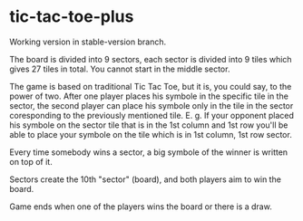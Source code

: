# tic-tac-toe-plus

Working version in stable-version branch.

The board is divided into 9 sectors, each sector is divided into 9 tiles which gives 27 tiles in total.
You cannot start in the middle sector.

The game is based on traditional Tic Tac Toe, but it is, you could say, to the power of two.
After one player places his symbole in the specific tile in the sector, 
the second player can place his symbole only in the tile in the sector coresponding to the previously mentioned tile.
E. g.
If your opponent placed his symbole on the sector tile that is in the 1st column and 1st row
you'll be able to place your symbole on the tile which is in 1st column, 1st row sector.

Every time somebody wins a sector, a big symbole of the winner is written on top of it.

Sectors create the 10th "sector" (board), and both players aim to win the board.

Game ends when one of the players wins the board or there is a draw.

